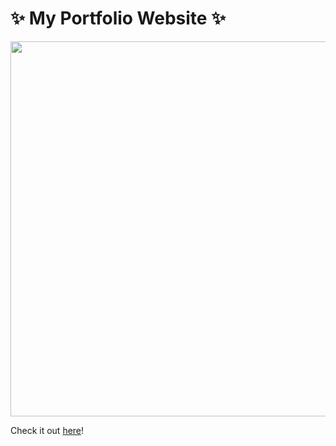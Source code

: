 # ✨ My Portfolio Website ✨

<img src="https://live.staticflickr.com/65535/51099874340_13d4570446_k.jpg" width="600">

Check it out [here](https://colsoncrim.dev/)!
